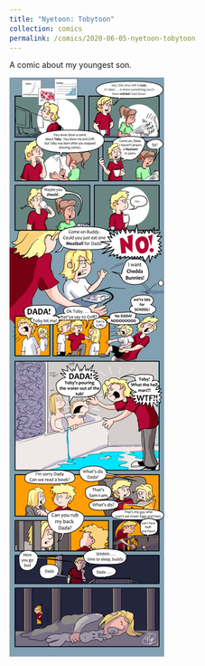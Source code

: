 ```yaml
---
title: "Nyetoon: Tobytoon"
collection: comics
permalink: /comics/2020-06-05-nyetoon-tobytoon
---
```

A comic about my youngest son.

![TobyToon](../images/comics/nyetoon/nyetoon_TobyToon_6.5.20_final-1.png)

